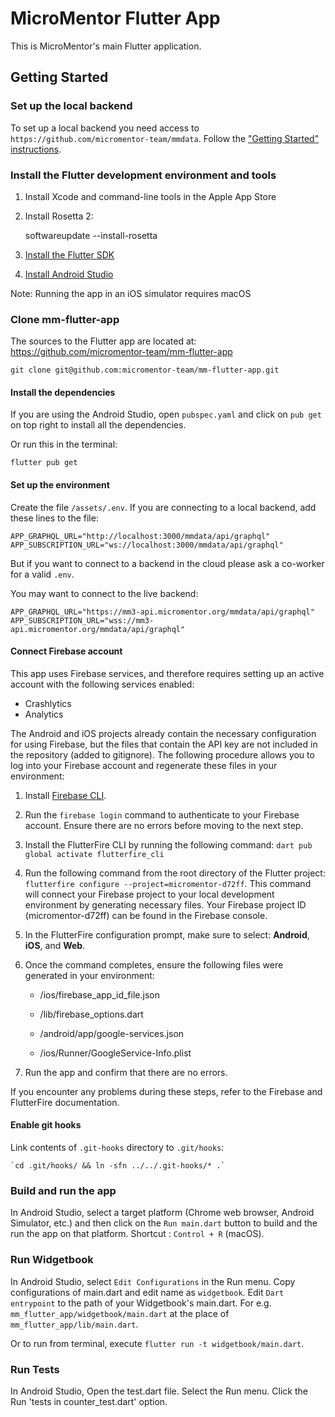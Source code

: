 # MicroMentor Flutter App

This is MicroMentor's main Flutter application.

## Getting Started

### Set up the local backend

To set up a local backend you need access to
`https://github.com/micromentor-team/mmdata`. Follow the ["Getting Started"
instructions](https://github.com/micromentor-team/mmdata/blob/main/docs/getting-started.md).

### Install the Flutter development environment and tools

1. Install Xcode and command-line tools in the Apple App Store

2. Install Rosetta 2:

   softwareupdate --install-rosetta

3. [Install the Flutter SDK](https://docs.flutter.dev/get-started/install)

4. [Install Android
   Studio](https://developer.android.com/studio?gclid=EAIaIQobChMImt-so7DX_gIVYotoCR3K4wxfEAAYASAAEgJTUvD_BwE&gclsrc=aw.ds)

Note: Running the app in an iOS simulator requires macOS

### Clone mm-flutter-app

The sources to the Flutter app are located at:
<https://github.com/micromentor-team/mm-flutter-app>

    git clone git@github.com:micromentor-team/mm-flutter-app.git

#### Install the dependencies

If you are using the Android Studio, open `pubspec.yaml` and click on `pub get`
on top right to install all the dependencies.

Or run this in the terminal:

`flutter pub get`

#### Set up the environment

Create the file `/assets/.env`. If you are connecting to a local backend, add
these lines to the file:

    APP_GRAPHQL_URL="http://localhost:3000/mmdata/api/graphql"
    APP_SUBSCRIPTION_URL="ws://localhost:3000/mmdata/api/graphql"

But if you want to connect to a backend in the cloud please ask a co-worker for
a valid `.env`.

You may want to connect to the live backend:

    APP_GRAPHQL_URL="https://mm3-api.micromentor.org/mmdata/api/graphql"
    APP_SUBSCRIPTION_URL="wss://mm3-api.micromentor.org/mmdata/api/graphql"

#### Connect Firebase account

This app uses Firebase services, and therefore requires setting up an active account with the
following services enabled:

* Crashlytics
* Analytics

The Android and iOS projects already contain the necessary configuration for using Firebase, but the
files that contain the API key are not included in the repository (added to gitignore). The
following procedure allows you to log into your Firebase account and regenerate these files in your
environment:

1. Install [Firebase CLI](https://firebase.google.com/docs/cli?authuser=0#install_the_firebase_cli).

2. Run the `firebase login` command to authenticate to your Firebase account. Ensure there are no
   errors before moving to the next step.

3. Install the FlutterFire CLI by running the following command:
   `dart pub global activate flutterfire_cli`

4. Run the following command from the root directory of the Flutter project:
   `flutterfire configure --project=micromentor-d72ff`. This command will connect your Firebase
   project to your local development environment by generating necessary files. Your Firebase
   project ID (micromentor-d72ff) can be found in the Firebase console.

5. In the FlutterFire configuration prompt, make sure to select: **Android**, **iOS**, and **Web**.

6. Once the command completes, ensure the following files were generated in your environment:

    * /ios/firebase_app_id_file.json

    * /lib/firebase_options.dart

    * /android/app/google-services.json

    * /ios/Runner/GoogleService-Info.plist

7. Run the app and confirm that there are no errors.

If you encounter any problems during these steps, refer to the Firebase and FlutterFire
documentation.

#### Enable git hooks

Link contents of `.git-hooks` directory to `.git/hooks`:

    `cd .git/hooks/ && ln -sfn ../../.git-hooks/* .`

### Build and run the app

In Android Studio, select a target platform (Chrome web browser, Android
Simulator, etc.) and then click on the `Run main.dart` button to build and the
run the app on that platform. Shortcut : `Control + R` (macOS).

### Run Widgetbook

In Android Studio, select `Edit Configurations` in the Run menu. Copy
configurations of main.dart and edit name as `widgetbook`. Edit
`Dart entrypoint` to the path of your Widgetbook's main.dart. For e.g.
`mm_flutter_app/widgetbook/main.dart` at the place of
`mm_flutter_app/lib/main.dart`.

Or to run from terminal, execute `flutter run -t widgetbook/main.dart`.

### Run Tests

In Android Studio, Open the test.dart file. Select the Run menu. Click the Run
'tests in counter_test.dart' option.
